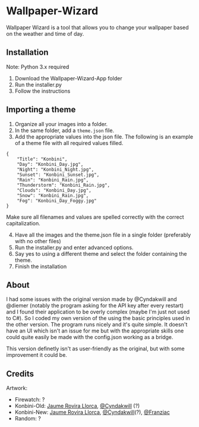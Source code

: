 # Wallpaper-Wizard

Wallpaper Wizard is a tool that allows you to change your wallpaper based on the weather and time of day.

## Installation

Note: Python 3.x required
1. Download the Wallpaper-Wizard-App folder
2. Run the installer.py
3. Follow the instructions

## Importing a theme

1. Organize all your images into a folder.
2. In the same folder, add a `theme.json` file.
3. Add the appropriate values into the json file. The following is an example of a theme file with all required values filled.
```
{
    "Title": "Konbini",
    "Day": "Konbini_Day.jpg",
    "Night": "Konbini_Night.jpg",
    "Sunset": "Konbini_Sunset.jpg",
    "Rain": "Konbini_Rain.jpg",
    "Thunderstorm": "Konbini_Rain.jpg",
    "Clouds": "Konbini_Day.jpg",
    "Snow": "Konbini_Rain.jpg",
    "Fog": "Konbini_Day_Foggy.jpg"
}
```

Make sure all filenames and values are spelled correctly with the correct capitalization.

4. Have all the images and the theme.json file in a single folder (preferably with no other files)
5. Run the installer.py and enter advanced options.
6. Say yes to using a different theme and select the folder containing the theme.
7. Finish the installation

## About

I had some issues with the original version made by @Cyndakwill and @diemer (notably the program asking for the API key after every restart) and I found their application to be overly complex (maybe I'm just not used to C#). So I coded my own version of the using the basic principles used in the other version. The program runs nicely and it's quite simple. It doesn't have an UI which isn't an issue for me but with the appropriate skills one could quite easily be made with the config.json working as a bridge.

This version definetly isn't as user-friendly as the original, but with some improvement it could be.

## Credits

Artwork: 
* Firewatch: ?
* Konbini-Old:  [Jaume Rovira Llorca](https://www.artstation.com/jumkun), [@Cyndakwill](https://github.com/Cyndakwil) (?)
* Konbini-New: [Jaume Rovira Llorca](https://www.artstation.com/jumkun), [@Cyndakwill](https://github.com/Cyndakwil)(?), [@Franziac](https://github.com/Franziac)
* Random: ?
    

